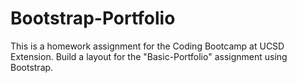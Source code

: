 # Bootstrap-Portfolio
This is a homework assignment for the Coding Bootcamp at UCSD Extension. Build a layout for the "Basic-Portfolio" assignment using Bootstrap.
